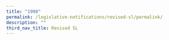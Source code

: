 ```yaml
---
title: "1998"
permalink: /legislative-notifications/revised-sl/permalink/
description: ""
third_nav_title: Revised SL
---
```

